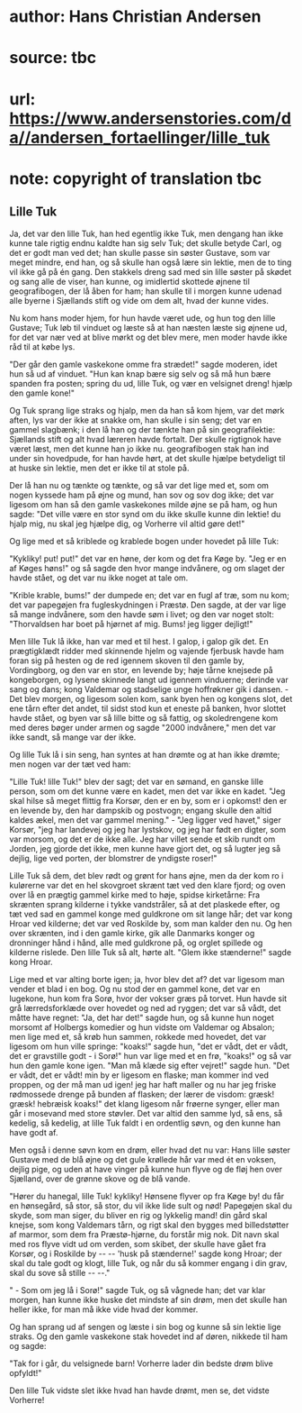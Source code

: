 # author: Hans Christian Andersen
# source: tbc
# url: https://www.andersenstories.com/da//andersen_fortaellinger/lille_tuk
# note: copyright of translation tbc

## Lille Tuk 

Ja, det var den lille Tuk, han hed egentlig ikke Tuk, men dengang han
ikke kunne tale rigtig endnu kaldte han sig selv Tuk; det skulle betyde
Carl, og det er godt man ved det; han skulle passe sin søster Gustave,
som var meget mindre, end han, og så skulle han også lære sin lektie,
men de to ting vil ikke gå på én gang. Den stakkels dreng sad med sin
lille søster på skødet og sang alle de viser, han kunne, og imidlertid
skottede øjnene til geografibogen, der lå åben for ham; han skulle til i
morgen kunne udenad alle byerne i Sjællands stift og vide om dem alt,
hvad der kunne vides.

Nu kom hans moder hjem, for hun havde været ude, og hun tog den lille
Gustave; Tuk løb til vinduet og læste så at han næsten læste sig øjnene
ud, for det var nær ved at blive mørkt og det blev mere, men moder havde
ikke råd til at købe lys.

"Der går den gamle vaskekone omme fra strædet!" sagde moderen, idet
hun så ud af vinduet. "Hun kan knap bære sig selv og så må hun bære
spanden fra posten; spring du ud, lille Tuk, og vær en velsignet dreng!
hjælp den gamle kone!"

Og Tuk sprang lige straks og hjalp, men da han så kom hjem, var det mørk
aften, lys var der ikke at snakke om, han skulle i sin seng; det var en
gammel slagbænk; i den lå han og der tænkte han på sin geografilektie:
Sjællands stift og alt hvad læreren havde fortalt. Der skulle rigtignok
have været læst, men det kunne han jo ikke nu. geografibogen stak han
ind under sin hovedpude, for han havde hørt, at det skulle hjælpe
betydeligt til at huske sin lektie, men det er ikke til at stole på.

Der lå han nu og tænkte og tænkte, og så var det lige med et, som om
nogen kyssede ham på øjne og mund, han sov og sov dog ikke; det var
ligesom om han så den gamle vaskekones milde øjne se på ham, og hun
sagde: "Det ville være en stor synd om du ikke skulle kunne din lektie!
du hjalp mig, nu skal jeg hjælpe dig, og Vorherre vil altid gøre det!"

Og lige med et så kriblede og krablede bogen under hovedet på lille Tuk:

"Kykliky! put! put!" det var en høne, der kom og det fra Køge by.
"Jeg er en af Køges høns!" og så sagde den hvor mange indvånere, og om
slaget der havde stået, og det var nu ikke noget at tale om.

"Krible krable, bums!" der dumpede en; det var en fugl af træ, som nu
kom; det var papegøjen fra fugleskydningen i Præstø. Den sagde, at der
var lige så mange indvånere, som den havde søm i livet; og den var noget
stolt: "Thorvaldsen har boet på hjørnet af mig. Bums! jeg ligger
dejligt!"

Men lille Tuk lå ikke, han var med et til hest. I galop, i galop gik
det. En prægtigklædt ridder med skinnende hjelm og vajende fjerbusk
havde ham foran sig på hesten og de red igennem skoven til den gamle by,
Vordingborg, og den var en stor, en levende by; høje tårne knejsede på
kongeborgen, og lysene skinnede langt ud igennem vinduerne; derinde var
sang og dans; kong Valdemar og stadselige unge hoffrøkner gik i
dansen. - Det blev morgen, og ligesom solen kom, sank byen hen og
kongens slot, det ene tårn efter det andet, til sidst stod kun et eneste
på banken, hvor slottet havde stået, og byen var så lille bitte og så
fattig, og skoledrengene kom med deres bøger under armen og sagde "2000
indvånere," men det var ikke sandt, så mange var der ikke.

Og lille Tuk lå i sin seng, han syntes at han drømte og at han ikke
drømte; men nogen var der tæt ved ham:

"Lille Tuk! lille Tuk!" blev der sagt; det var en sømand, en ganske
lille person, som om det kunne være en kadet, men det var ikke en kadet.
"Jeg skal hilse så meget flittig fra Korsør, den er en by, som er i
opkomst! den er en levende by, den har dampskib og postvogn; engang
skulle den altid kaldes ækel, men det var gammel mening." - "Jeg
ligger ved havet," siger Korsør, "jeg har landevej og jeg har
lystskov, og jeg har født en digter, som var morsom, og det er de ikke
alle. Jeg har villet sende et skib rundt om Jorden, jeg gjorde det ikke,
men kunne have gjort det, og så lugter jeg så dejlig, lige ved porten,
der blomstrer de yndigste roser!"

Lille Tuk så dem, det blev rødt og grønt for hans øjne, men da der kom
ro i kulørerne var det en hel skovgroet skrænt tæt ved den klare fjord;
og oven over lå en prægtig gammel kirke med to høje, spidse kirketårne:
Fra skrænten sprang kilderne i tykke vandstråler, så at det plaskede
efter, og tæt ved sad en gammel konge med guldkrone om sit lange hår;
det var kong Hroar ved kilderne; det var ved Roskilde by, som man kalder
den nu. Og hen over skrænten, ind i den gamle kirke, gik alle Danmarks
konger og dronninger hånd i hånd, alle med guldkrone på, og orglet
spillede og kilderne rislede. Den lille Tuk så alt, hørte alt. "Glem
ikke stænderne!" sagde kong Hroar.

Lige med et var alting borte igen; ja, hvor blev det af? det var ligesom
man vender et blad i en bog. Og nu stod der en gammel kone, det var en
lugekone, hun kom fra Sorø, hvor der vokser græs på torvet. Hun havde
sit grå lærredsforklæde over hovedet og ned ad ryggen; det var så vådt,
det måtte have regnet: "Ja, det har det!" sagde hun, og så kunne hun
noget morsomt af Holbergs komedier og hun vidste om Valdemar og Absalon;
men lige med et, så krøb hun sammen, rokkede med hovedet, det var
ligesom om hun ville springe: "koaks!" sagde hun, "det er vådt, det
er vådt, det er gravstille godt - i Sorø!" hun var lige med et en frø,
"koaks!" og så var hun den gamle kone igen. "Man må klæde sig efter
vejret!" sagde hun. "Det er vådt, det er vådt! min by er ligesom en
flaske; man kommer ind ved proppen, og der må man ud igen! jeg har haft
maller og nu har jeg friske rødmossede drenge på bunden af flasken; der
lærer de visdom: græsk! græsk! hebræisk koaks!" det klang ligesom når
frøerne synger, eller man går i mosevand med store støvler. Det var
altid den samme lyd, så ens, så kedelig, så kedelig, at lille Tuk faldt
i en ordentlig søvn, og den kunne han have godt af.

Men også i denne søvn kom en drøm, eller hvad det nu var: Hans lille
søster Gustave med de blå øjne og det gule krøllede hår var med ét en
voksen, dejlig pige, og uden at have vinger på kunne hun flyve og de
fløj hen over Sjælland, over de grønne skove og de blå vande.

"Hører du hanegal, lille Tuk! kykliky! Hønsene flyver op fra Køge by!
du får en hønsegård, så stor, så stor, du vil ikke lide sult og nød!
Papegøjen skal du skyde, som man siger, du bliver en rig og lykkelig
mand! din gård skal knejse, som kong Valdemars tårn, og rigt skal den
bygges med billedstøtter af marmor, som dem fra Præstø-hjørne, du
forstår mig nok. Dit navn skal med ros flyve vidt ud om verden, som
skibet, der skulle have gået fra Korsør, og i Roskilde by -- -- 'husk
på stænderne!' sagde kong Hroar; der skal du tale godt og klogt, lille
Tuk, og når du så kommer engang i din grav, skal du sove så stille --
--."

" - Som om jeg lå i Sorø!" sagde Tuk, og så vågnede han; det var klar
morgen, han kunne ikke huske det mindste af sin drøm, men det skulle han
heller ikke, for man må ikke vide hvad der kommer.

Og han sprang ud af sengen og læste i sin bog og kunne så sin lektie
lige straks. Og den gamle vaskekone stak hovedet ind af døren, nikkede
til ham og sagde:

"Tak for i går, du velsignede barn! Vorherre lader din bedste drøm
blive opfyldt!"

Den lille Tuk vidste slet ikke hvad han havde drømt, men se, det vidste
Vorherre!
